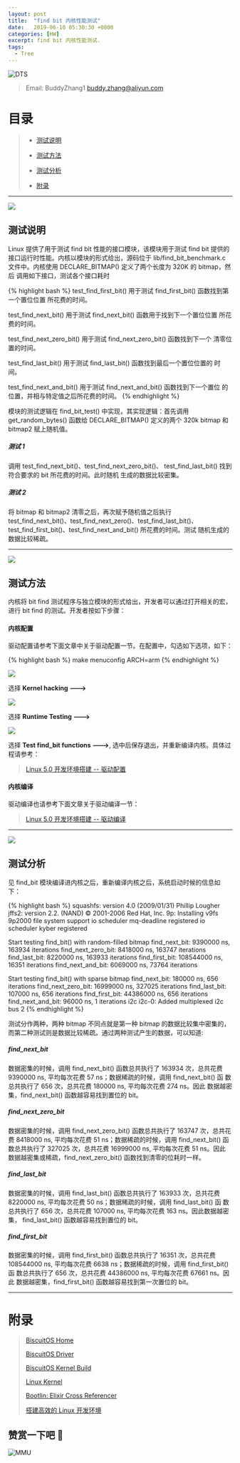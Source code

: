 ```yaml
---
layout: post
title:  "find bit 内核性能测试"
date:   2019-06-10 05:30:30 +0800
categories: [HW]
excerpt: find bit 内核性能测试.
tags:
  - Tree
---
```


![DTS](https://raw.githubusercontent.com/EmulateSpace/PictureSet/master/BiscuitOS/kernel/IND00000B.jpg)

> Email: BuddyZhang1 <buddy.zhang@aliyun.com>

# 目录

> - [测试说明](#SC00)
>
> - [测试方法](#SC01)
>
> - [测试分析](#SC02)
>
> - [附录](#附录)

-----------------------------------
<span id="SC00"></span>

![](https://raw.githubusercontent.com/EmulateSpace/PictureSet/master/BiscuitOS/kernel/IND00000Q.jpg)

## 测试说明

Linux 提供了用于测试 find bit 性能的接口模块，该模块用于测试 find bit
提供的接口运行时性能。内核以模块的形式给出，源码位于 lib/find_bit_benchmark.c
文件中。内核使用 DECLARE_BITMAP() 定义了两个长度为 320K 的 bitmap，然后
调用如下接口，测试各个接口耗时

{% highlight bash %}
test_find_first_bit() 用于测试 find_first_bit() 函数找到第一个置位位置
                      所花费的时间。

test_find_next_bit() 用于测试 find_next_bit() 函数用于找到下一个置位位置
                      所花费的时间。

test_find_next_zero_bit() 用于测试 find_next_zero_bit() 函数找到下一个
                      清零位置的时间。

test_find_last_bit() 用于测试 find_last_bit() 函数找到最后一个置位位置的
                      时间。

test_find_next_and_bit() 用于测试 find_next_and_bit() 函数找到下一个置位
                      的位置，并相与特定值之后所花费的时间。
{% endhighlight %}

模块的测试逻辑在 find_bit_test() 中实现，其实现逻辑：首先调用
get_random_bytes() 函数给 DECLARE_BITMAP() 定义的两个 320k bitmap 和
bitmap2 赋上随机值。

##### 测试 1

调用 test_find_next_bit()、test_find_next_zero_bit()、
test_find_last_bit() 找到符合要求的 bit 所花费的时间。此时随机
生成的数据比较密集。

##### 测试 2

将 bitmap 和 bitmap2 清零之后，再次赋予随机值之后执行
test_find_next_bit()、test_find_next_zero()、test_find_last_bit()、
test_find_first_bit()、test_find_next_and_bit() 所花费的时间。测试
随机生成的数据比较稀疏。

-----------------------------------
<span id="SC01"></span>

![](https://raw.githubusercontent.com/EmulateSpace/PictureSet/master/BiscuitOS/kernel/IND00000K.jpg)

## 测试方法

内核将 bit find 测试程序与独立模块的形式给出，开发者可以通过打开相关的宏，
进行 bit find 的测试。开发者按如下步骤：

#### <span id="驱动配置">内核配置</span>

驱动配置请参考下面文章中关于驱动配置一节。在配置中，勾选如下选项，如下：

{% highlight bash %}
make menuconfig ARCH=arm
{% endhighlight %}

![](https://raw.githubusercontent.com/EmulateSpace/PictureSet/master/BiscuitOS/boot/BOOT000136.png)

选择 **Kernel hacking --->**

![](https://raw.githubusercontent.com/EmulateSpace/PictureSet/master/BiscuitOS/boot/BOOT000137.png)

选择 **Runtime Testing --->**

![](https://raw.githubusercontent.com/EmulateSpace/PictureSet/master/BiscuitOS/boot/BOOT000138.png)

选择 **Test find_bit functions --->**, 选中后保存退出，并重新编译内核。具体过程请参考：

> [Linux 5.0 开发环境搭建 -- 驱动配置](https://biscuitos.github.io/blog/Linux-5.0-arm32-Usermanual/#%E9%A9%B1%E5%8A%A8%E9%85%8D%E7%BD%AE)

#### <span id="驱动编译">内核编译</span>

驱动编译也请参考下面文章关于驱动编译一节：

> [Linux 5.0 开发环境搭建 -- 驱动编译](https://biscuitos.github.io/blog/Linux-5.0-arm32-Usermanual/#%E7%BC%96%E8%AF%91%E9%A9%B1%E5%8A%A8)

-----------------------------------
<span id="SC02"></span>

![](https://raw.githubusercontent.com/EmulateSpace/PictureSet/master/BiscuitOS/kernel/IND00000L.jpg)

## 测试分析

见 find_bit 模块编译进内核之后，重新编译内核之后，系统启动时候的信息如下：

{% highlight bash %}
squashfs: version 4.0 (2009/01/31) Phillip Lougher
jffs2: version 2.2. (NAND) © 2001-2006 Red Hat, Inc.
9p: Installing v9fs 9p2000 file system support
io scheduler mq-deadline registered
io scheduler kyber registered

Start testing find_bit() with random-filled bitmap
find_next_bit:                 9390000 ns, 163934 iterations
find_next_zero_bit:            8418000 ns, 163747 iterations
find_last_bit:                 8220000 ns, 163933 iterations
find_first_bit:              108544000 ns,  16351 iterations
find_next_and_bit:             6069000 ns,  73764 iterations

Start testing find_bit() with sparse bitmap
find_next_bit:                  180000 ns,    656 iterations
find_next_zero_bit:           16999000 ns, 327025 iterations
find_last_bit:                  107000 ns,    656 iterations
find_first_bit:               44386000 ns,    656 iterations
find_next_and_bit:               96000 ns,      1 iterations
i2c i2c-0: Added multiplexed i2c bus 2
{% endhighlight %}

测试分作两种，两种 bitmap 不同点就是第一种 bitmap 的数据比较集中密集的，
而第二种测试则是数据比较稀疏。通过两种测试产生的数据，可以知道:

##### find_next_bit

数据密集的时候，调用 find_next_bit() 函数总共执行了 163934 次，总共花费
9390000 ns, 平均每次花费 57 ns；数据稀疏的时候，调用 find_next_bit() 函
数总共执行了 656 次，总共花费 180000 ns, 平均每次花费 274 ns。因此
数据越密集，find_next_bit() 函数越容易找到置位的 bit。

##### find_next_zero_bit

数据密集的时候，调用 find_next_zero_bit() 函数总共执行了 163747 次，总共花费
8418000 ns, 平均每次花费 51 ns；数据稀疏的时候，调用 find_next_bit() 函
数总共执行了 327025 次，总共花费 16999000 ns, 平均每次花费 51 ns。因此
数据越密集或稀疏，find_next_zero_bit() 函数找到清零的位耗时一样。

##### find_last_bit

数据密集的时候，调用 find_last_bit() 函数总共执行了 163933 次，总共花费
8220000 ns, 平均每次花费 50 ns；数据稀疏的时候，调用 find_last_bit() 函
数总共执行了 656 次，总共花费 107000 ns, 平均每次花费 163 ns。因此数据越密集，
find_last_bit() 函数越容易找到置位的 bit。

##### find_first_bit

数据密集的时候，调用 find_first_bit() 函数总共执行了 16351 次，总共花费
108544000 ns, 平均每次花费 6638 ns；数据稀疏的时候，调用 find_first_bit() 函
数总共执行了 656 次，总共花费 44386000 ns, 平均每次花费 67661 ns。因此
数据越密集，find_first_bit() 函数越容易找到第一次置位的 bit。

-----------------------------------------------

# <span id="附录">附录</span>

> [BiscuitOS Home](https://biscuitos.github.io/)
>
> [BiscuitOS Driver](https://biscuitos.github.io/blog/BiscuitOS_Catalogue/)
>
> [BiscuitOS Kernel Build](https://biscuitos.github.io/blog/Kernel_Build/)
>
> [Linux Kernel](https://www.kernel.org/)
>
> [Bootlin: Elixir Cross Referencer](https://elixir.bootlin.com/linux/latest/source)
>
> [搭建高效的 Linux 开发环境](https://biscuitos.github.io/blog/Linux-debug-tools/)

## 赞赏一下吧 🙂

![MMU](https://raw.githubusercontent.com/EmulateSpace/PictureSet/master/BiscuitOS/kernel/HAB000036.jpg)
